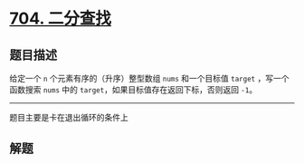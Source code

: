 # [704. 二分查找](https://leetcode.cn/problems/binary-search/)

## 题目描述

给定一个 `n` 个元素有序的（升序）整型数组 `nums` 和一个目标值 `target`  ，写一个函数搜索 `nums` 中的 `target`，如果目标值存在返回下标，否则返回 `-1`。

---

题目主要是卡在退出循环的条件上

## 解题

